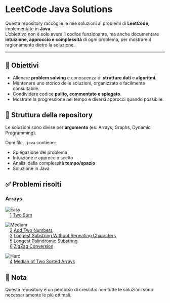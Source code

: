 # LeetCode Java Solutions

Questa repository raccoglie le mie soluzioni ai problemi di **LeetCode**, implementate in **Java**.  
L’obiettivo non è solo avere il codice funzionante, ma anche documentare **intuizione, approccio e complessità** di ogni problema, per mostrare il ragionamento dietro la soluzione.

---

## 🎯 Obiettivi
- Allenare **problem solving** e conoscenza di **strutture dati** e **algoritmi**.  
- Mantenere uno storico delle soluzioni, organizzato e facilmente consultabile.  
- Condividere codice **pulito, commentato e spiegato**.  
- Mostrare la progressione nel tempo e diversi approcci quando possibile.  


## 📂 Struttura della repository
Le soluzioni sono divise per **argomento** (es. Arrays, Graphs, Dynamic Programming).
  
Ogni file `.java` contiene:
- Spiegazione del problema  
- Intuizione e approccio scelto
- Analisi della complessità **tempo/spazio**
- Soluzione in Java  


## ✅ Problemi risolti
### Arrays

![Easy](https://img.shields.io/badge/Easy-00b8a3)   
&emsp;[1](https://leetcode.com/problems/two-sum/) [Two Sum](src/array/easy/Two_Sum_1.java)

![Medium](https://img.shields.io/badge/Medium-f89c0e)  
&emsp;[2](https://leetcode.com/problems/add-two-numbers/) [Add Two Numbers](src/array/medium/Add_Two_Numbers_2.java)  
&emsp;[3](https://leetcode.com/problems/longest-substring-without-repeating-characters/) [Longest Substring Without Repeating Characters](src/array/medium/Longest_Substring_Without_Repeating_Characters_3.java)   
&emsp;[5](https://leetcode.com/problems/longest-palindromic-substring/) [Longest Palindromic Substring](src/array/medium/Longest_Palindromic_Substring_5.java)   
&emsp;[6](https://leetcode.com/problems/zigzag-conversion/description/) [ZigZag Conversion](src/array/medium/Zigzag_Conversion_6.java)   

![Hard](https://img.shields.io/badge/Hard-d32f2f)  
&emsp;[4](https://leetcode.com/problems/median-of-two-sorted-arrays/) [Median of Two Sorted Arrays](src/array/hard/Median_of_Two_Sorted_Arrays_4.java)

## 📌 Nota
Questa repository è un percorso di crescita: non tutte le soluzioni sono necessariamente le più ottimali.
